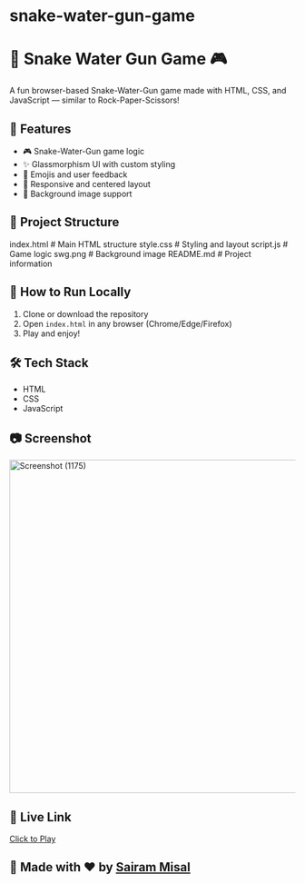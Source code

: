 # snake-water-gun-game
# 🐍 Snake Water Gun Game 🎮
A fun browser-based Snake-Water-Gun game made with HTML, CSS, and JavaScript — similar to Rock-Paper-Scissors!

## 🚀 Features
- 🎮 Snake-Water-Gun game logic
- ✨ Glassmorphism UI with custom styling
- 🔫 Emojis and user feedback
- 📱 Responsive and centered layout
- 📸 Background image support

## 📂 Project Structure
index.html # Main HTML structure
style.css # Styling and layout
script.js # Game logic
swg.png # Background image
README.md # Project information


## 🔧 How to Run Locally
1. Clone or download the repository
2. Open `index.html` in any browser (Chrome/Edge/Firefox)
3. Play and enjoy!

## 🛠 Tech Stack
- HTML
- CSS
- JavaScript

## 📷 Screenshot
<img width="1366" height="587" alt="Screenshot (1175)" src="https://github.com/user-attachments/assets/b00de7fc-8329-4f9f-aae5-3f629614f28a" />

## 🔗 Live Link  
[Click to Play](https://sairammisal.github.io/snake-water-gun-game/)


## 🙌 Made with ❤️ by [Sairam Misal](https://github.com/sairammisal)

